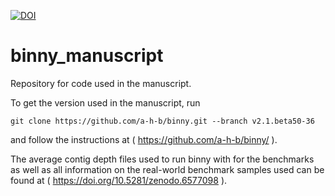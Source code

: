 [![DOI](https://zenodo.org/badge/DOI/10.5281/zenodo.6577098.svg)](https://doi.org/10.5281/zenodo.6577098)

# binny_manuscript
Repository for code used in the manuscript.

To get the version used in the manuscript, run
```
git clone https://github.com/a-h-b/binny.git --branch v2.1.beta50-36
```
and follow the instructions at ( https://github.com/a-h-b/binny/ ).

The average contig depth files used to run binny with for the benchmarks as well as all information on 
the real-world benchmark samples used can be found at ( https://doi.org/10.5281/zenodo.6577098 ).
